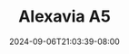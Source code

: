 --- 
title: "Alexavia A5"
description: "nonton  video bokep Alexavia A5 twitter full vidio new"
date: 2024-09-06T21:03:39-08:00
file_code: "5u3ruhqjrovc"
draft: false
cover: "0vc3pbdawur4j12a.jpg"
tags: ["Alexavia", "bokep-indo", "bokep-viral", "bokep-ig"]
length: 206
fld_id: "1483247"
foldername: "Alexavia"
categories: ["Alexavia"]
views: 0
---